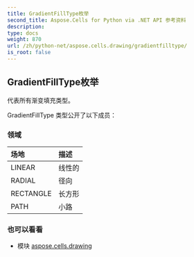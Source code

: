 ```yaml
---
title: GradientFillType枚举
second_title: Aspose.Cells for Python via .NET API 参考资料
description:
type: docs
weight: 870
url: /zh/python-net/aspose.cells.drawing/gradientfilltype/
is_root: false
---
```

## GradientFillType枚举
代表所有渐变填充类型。



GradientFillType 类型公开了以下成员：

### 领域
|场地|描述|
| :- | :- |
| LINEAR |线性的|
| RADIAL |径向|
| RECTANGLE |长方形|
| PATH |小路|



### 也可以看看
* 模块 [aspose.cells.drawing](..)
